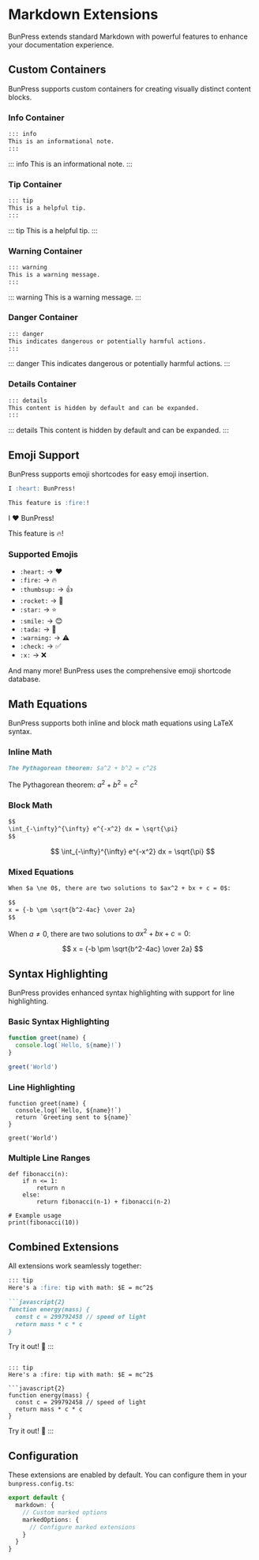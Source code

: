# Markdown Extensions

BunPress extends standard Markdown with powerful features to enhance your documentation experience.

## Custom Containers

BunPress supports custom containers for creating visually distinct content blocks.

### Info Container

```markdown
::: info
This is an informational note.
:::
```

::: info
This is an informational note.
:::

### Tip Container

```markdown
::: tip
This is a helpful tip.
:::
```

::: tip
This is a helpful tip.
:::

### Warning Container

```markdown
::: warning
This is a warning message.
:::
```

::: warning
This is a warning message.
:::

### Danger Container

```markdown
::: danger
This indicates dangerous or potentially harmful actions.
:::
```

::: danger
This indicates dangerous or potentially harmful actions.
:::

### Details Container

```markdown
::: details
This content is hidden by default and can be expanded.
:::
```

::: details
This content is hidden by default and can be expanded.
:::

## Emoji Support

BunPress supports emoji shortcodes for easy emoji insertion.

```markdown
I :heart: BunPress!

This feature is :fire:!
```

I :heart: BunPress!

This feature is :fire:!

### Supported Emojis

- `:heart:` → ❤️
- `:fire:` → 🔥
- `:thumbsup:` → 👍
- `:rocket:` → 🚀
- `:star:` → ⭐
- `:smile:` → 😊
- `:tada:` → 🎉
- `:warning:` → ⚠️
- `:check:` → ✅
- `:x:` → ❌

And many more! BunPress uses the comprehensive emoji shortcode database.

## Math Equations

BunPress supports both inline and block math equations using LaTeX syntax.

### Inline Math

```markdown
The Pythagorean theorem: $a^2 + b^2 = c^2$
```

The Pythagorean theorem: $a^2 + b^2 = c^2$

### Block Math

```markdown
$$
\int_{-\infty}^{\infty} e^{-x^2} dx = \sqrt{\pi}
$$
```

$$
\int_{-\infty}^{\infty} e^{-x^2} dx = \sqrt{\pi}
$$

### Mixed Equations

```markdown
When $a \ne 0$, there are two solutions to $ax^2 + bx + c = 0$:

$$
x = {-b \pm \sqrt{b^2-4ac} \over 2a}
$$
```

When $a \ne 0$, there are two solutions to $ax^2 + bx + c = 0$:

$$
x = {-b \pm \sqrt{b^2-4ac} \over 2a}
$$

## Syntax Highlighting

BunPress provides enhanced syntax highlighting with support for line highlighting.

### Basic Syntax Highlighting

```javascript
function greet(name) {
  console.log(`Hello, ${name}!`)
}

greet('World')
```

### Line Highlighting

```javascript{2-4}
function greet(name) {
  console.log(`Hello, ${name}!`)
  return `Greeting sent to ${name}`
}

greet('World')
```

### Multiple Line Ranges

```python{1,3-5,7}
def fibonacci(n):
    if n <= 1:
        return n
    else:
        return fibonacci(n-1) + fibonacci(n-2)

# Example usage
print(fibonacci(10))
```

## Combined Extensions

All extensions work seamlessly together:

```markdown
::: tip
Here's a :fire: tip with math: $E = mc^2$

```javascript{2}
function energy(mass) {
  const c = 299792458 // speed of light
  return mass * c * c
}
```

Try it out! :rocket:
:::

```

::: tip
Here's a :fire: tip with math: $E = mc^2$

```javascript{2}
function energy(mass) {
  const c = 299792458 // speed of light
  return mass * c * c
}
```

Try it out! :rocket:
:::

## Configuration

These extensions are enabled by default. You can configure them in your `bunpress.config.ts`:

```typescript
export default {
  markdown: {
    // Custom marked options
    markedOptions: {
      // Configure marked extensions
    }
  }
}
```
